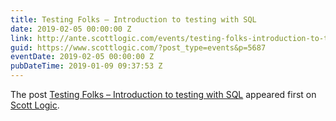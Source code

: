 ```yaml
---
title: Testing Folks – Introduction to testing with SQL
date: 2019-02-05 00:00:00 Z
link: http://ante.scottlogic.com/events/testing-folks-introduction-to-testing-with-sql/
guid: https://www.scottlogic.com/?post_type=events&p=5687
eventDate: 2019-02-05 00:00:00 Z
pubDateTime: 2019-01-09 09:37:53 Z
---
```


<p>The post <a rel="nofollow" href="http://ante.scottlogic.com/events/testing-folks-introduction-to-testing-with-sql/">Testing Folks &#8211; Introduction to testing with SQL</a> appeared first on <a rel="nofollow" href="http://ante.scottlogic.com">Scott Logic</a>.</p>